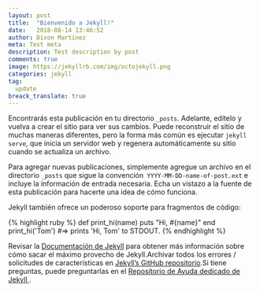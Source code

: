 ```yaml
---
layout: post
title:  "Bienvenido a Jekyll!"
date:   2018-08-14 13:46:52
author: Dixon Martinez
meta: Test meta
description: Test description by post
comments: true
image: https://jekyllrb.com/img/octojekyll.png
categories: jekyll
tag:
  update
breack_translate: true
---
```


Encontrarás esta publicación en tu directorio `_posts`. Adelante, edítelo y vuelva a crear el sitio para ver sus cambios. Puede reconstruir el sitio de muchas maneras diferentes, pero la forma más común es ejecutar `jekyll serve`, que inicia un servidor web y regenera automáticamente su sitio cuando se actualiza un archivo.

Para agregar nuevas publicaciones, simplemente agregue un archivo en el directorio `_posts` que sigue la convención` YYYY-MM-DD-name-of-post.ext` e incluye la información de entrada necesaria. Echa un vistazo a la fuente de esta publicación para hacerte una idea de cómo funciona.

Jekyll también ofrece un poderoso soporte para fragmentos de código:

{% highlight ruby %}
def print_hi(name)
  puts "Hi, #{name}"
end
print_hi('Tom')
#=> prints 'Hi, Tom' to STDOUT.
{% endhighlight %}

Revisar la [Documentación de Jekyll][jekyll] para obtener más información sobre cómo sacar el máximo provecho de Jekyll.Archivar todos los errores / solicitudes de características en [Jekyll’s GitHub repositorio][jekyll-gh].Si tiene preguntas, puede preguntarlas en el [ Repositorio de Ayuda dedicado de Jekyll ][jekyll-help].

[jekyll]:      http://jekyllrb.com
[jekyll-gh]:   https://github.com/jekyll/jekyll
[jekyll-help]: https://github.com/jekyll/jekyll-help
